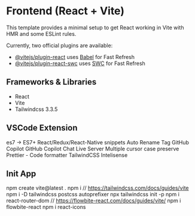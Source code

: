 # Frontend (React + Vite)

This template provides a minimal setup to get React working in Vite with HMR and some ESLint rules.

Currently, two official plugins are available:

- [@vitejs/plugin-react](https://github.com/vitejs/vite-plugin-react/blob/main/packages/plugin-react/README.md) uses [Babel](https://babeljs.io/) for Fast Refresh
- [@vitejs/plugin-react-swc](https://github.com/vitejs/vite-plugin-react-swc) uses [SWC](https://swc.rs/) for Fast Refresh

## Frameworks & Libraries

- React
- Vite
- Tailwindcss 3.3.5

## VSCode Extension

es7 -> ES7+ React/Redux/React-Native snippets
Auto Rename Tag
GitHub Copilot
GitHub Copilot Chat
Live Server
Multiple cursor case preserve
Prettier - Code formatter
TailwindCSS Intelisense

## Init App

npm create vite@latest .
npm i
// https://tailwindcss.com/docs/guides/vite
npm i -D tailwindcss postcss autoprefixer
npx tailwindcss init -p
npm i react-router-dom
// https://flowbite-react.com/docs/guides/vite/
npm i flowbite-react
npm i react-icons

